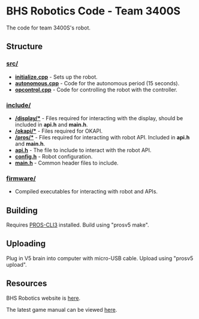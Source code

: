 # BHS Robotics Code - Team 3400S

The code for team 3400S's robot.

## Structure

### [src/](src/)

* [**initialize.cpp**](src/initialize.cpp) - Sets up the robot.
* [**autonomous.cpp**](src/autonomous.cpp) - Code for the autonomous period (15 seconds).
* [**opcontrol.cpp**](src/opcontrol.cpp) - Code for controlling the robot with the controller.

### [include/](include/)

* [**/display/\***](include/display/) - Files required for interacting with the display, should be included in **api.h** and **main.h**.
* [**/okapi/\***](include/okapi) - Files required for OKAPI.
* [**/pros/\***](include/pros) - Files required for interacting with robot API. Included in **api.h** and **main.h**.
* [**api.h**](include/api.h) - The file to include to interact with the robot API.
* [**config.h**](include/config.h) - Robot configuration.
* [**main.h**](include/main.h) - Common header files to include.

### [firmware/](firmware/)

* Compiled executables for interacting with robot and APIs.

## Building

Requires [PROS-CLI3](https://github.com/purduesigbots/pros-cli3/releases/latest) installed. Build using "prosv5 make".

## Uploading

Plug in V5 brain into computer with micro-USB cable. Upload using "prosv5 upload".

## Resources

BHS Robotics website is [here](https://sites.google.com/bentonvillek12.org/bentonville-robotics/home).

The latest game manual can be viewed [here](https://content.vexrobotics.com/docs/vrc-turning-point/VRC-TurningPoint-GameManual-20180817.pdf).
